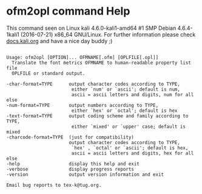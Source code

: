 # ofm2opl command Help
 
 This command seen on Linux kali 4.6.0-kali1-amd64 #1 SMP Debian 4.6.4-1kali1 (2016-07-21) x86_64 GNU/Linux. For further information please check [docs.kali.org](docs.kali.org) and have a nice day buddy ;) 

~~~

Usage: ofm2opl [OPTION]... OFMNAME[.ofm] [OPLFILE[.opl]]
  Translate the font metrics OFMNAME to human-readable property list file
  OPLFILE or standard output.

-char-format=TYPE      output character codes according to TYPE,
                        either `num' or `ascii'; default is num,
                        ascii = ascii letters and digits, num for all else
-num-format=TYPE       output numbers according to TYPE,
                        either `hex' or `octal'; default is hex
-text-format=TYPE      output coding scheme and family according to TYPE,
                        either `mixed' or `upper' case; default is mixed
-charcode-format=TYPE  (just for compatibility)
                       output character codes according to TYPE,
                        `hex' , `octal' or `ascii'; default is hex,
                        ascii = ascii letters and digits, hex for all else
-help                  display this help and exit
-verbose               display progress reports
-version               output version information and exit

Email bug reports to tex-k@tug.org.

~~~
